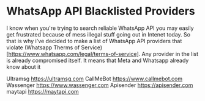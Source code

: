 # WhatsApp API Blacklisted Providers

I know when you're trying to search reliable WhatsApp API you may easily get frustrated because of mess illegal stuff going out in Intenet today. So that is why i've decided to make a list of WhatsApp API providers that violate (Whatsapp Therms of Service)[https://www.whatsapp.com/legal/terms-of-service]. Any provider in the list is already compromised itself. It means that Meta and Whatsapp already know about it  

Ultramsg  https://ultramsg.com
CallMeBot https://www.callmebot.com
Wassenger https://www.wassenger.com
Apisender https://apisender.com
maytapi https://maytapi.com
